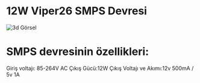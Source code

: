 # 12W Viper26 SMPS Devresi
 ![3d Görsel](https://user-images.githubusercontent.com/22753149/154749518-54cb09b4-ef44-4eb9-adbe-56b1bad05ded.png)

# SMPS devresinin özellikleri:

 Giriş voltajı: 85-264V AC 
 Çıkış Gücü:12W
 Çıkış Voltajı ve Akımı:12v 500mA / 5v 1A
